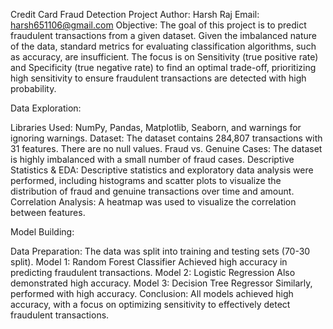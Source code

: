 Credit Card Fraud Detection Project
Author: Harsh Raj
Email: harsh651106@gmail.com
Objective:
The goal of this project is to predict fraudulent transactions from a given dataset. Given the imbalanced nature of the data, standard metrics for evaluating classification algorithms, such as accuracy, are insufficient. The focus is on Sensitivity (true positive rate) and Specificity (true negative rate) to find an optimal trade-off, prioritizing high sensitivity to ensure fraudulent transactions are detected with high probability.

Data Exploration:

Libraries Used: NumPy, Pandas, Matplotlib, Seaborn, and warnings for ignoring warnings.
Dataset: The dataset contains 284,807 transactions with 31 features. There are no null values.
Fraud vs. Genuine Cases: The dataset is highly imbalanced with a small number of fraud cases.
Descriptive Statistics & EDA: Descriptive statistics and exploratory data analysis were performed, including histograms and scatter plots to visualize the distribution of fraud and genuine transactions over time and amount.
Correlation Analysis: A heatmap was used to visualize the correlation between features.

Model Building:

Data Preparation: The data was split into training and testing sets (70-30 split).
Model 1: Random Forest Classifier
Achieved high accuracy in predicting fraudulent transactions.
Model 2: Logistic Regression
Also demonstrated high accuracy.
Model 3: Decision Tree Regressor
Similarly, performed with high accuracy.
Conclusion:
All models achieved high accuracy, with a focus on optimizing sensitivity to effectively detect fraudulent transactions.
